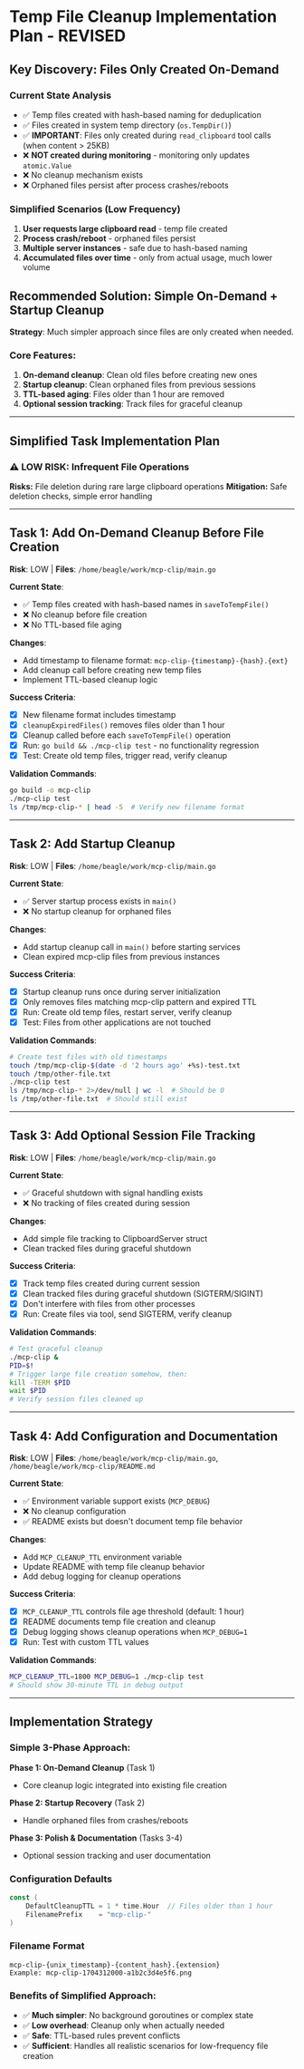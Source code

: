# Temp File Cleanup Implementation Plan - REVISED

## Key Discovery: Files Only Created On-Demand

### Current State Analysis
- ✅ Temp files created with hash-based naming for deduplication
- ✅ Files created in system temp directory (`os.TempDir()`)
- ✅ **IMPORTANT**: Files only created during `read_clipboard` tool calls (when content > 25KB)
- ❌ **NOT created during monitoring** - monitoring only updates `atomic.Value`
- ❌ No cleanup mechanism exists
- ❌ Orphaned files persist after process crashes/reboots

### Simplified Scenarios (Low Frequency)
1. **User requests large clipboard read** - temp file created
2. **Process crash/reboot** - orphaned files persist
3. **Multiple server instances** - safe due to hash-based naming
4. **Accumulated files over time** - only from actual usage, much lower volume

## Recommended Solution: Simple On-Demand + Startup Cleanup

**Strategy**: Much simpler approach since files are only created when needed.

### Core Features:
1. **On-demand cleanup**: Clean old files before creating new ones
2. **Startup cleanup**: Clean orphaned files from previous sessions  
3. **TTL-based aging**: Files older than 1 hour are removed
4. **Optional session tracking**: Track files for graceful cleanup

---

## Simplified Task Implementation Plan

### ⚠️ **LOW RISK**: Infrequent File Operations

**Risks:** File deletion during rare large clipboard operations
**Mitigation:** Safe deletion checks, simple error handling

---

## Task 1: Add On-Demand Cleanup Before File Creation
**Risk**: LOW | **Files**: `/home/beagle/work/mcp-clip/main.go`

**Current State**:
- ✅ Temp files created with hash-based names in `saveToTempFile()`
- ❌ No cleanup before file creation
- ❌ No TTL-based file aging

**Changes**:
- Add timestamp to filename format: `mcp-clip-{timestamp}-{hash}.{ext}`
- Add cleanup call before creating new temp files
- Implement TTL-based cleanup logic

**Success Criteria**:
- [x] New filename format includes timestamp
- [x] `cleanupExpiredFiles()` removes files older than 1 hour
- [x] Cleanup called before each `saveToTempFile()` operation
- [x] Run: `go build && ./mcp-clip test` - no functionality regression
- [x] Test: Create old temp files, trigger read, verify cleanup

**Validation Commands**:
```bash
go build -o mcp-clip
./mcp-clip test
ls /tmp/mcp-clip-* | head -5  # Verify new filename format
```

---

## Task 2: Add Startup Cleanup
**Risk**: LOW | **Files**: `/home/beagle/work/mcp-clip/main.go`

**Current State**:
- ✅ Server startup process exists in `main()`
- ❌ No startup cleanup for orphaned files

**Changes**:
- Add startup cleanup call in `main()` before starting services
- Clean expired mcp-clip files from previous instances

**Success Criteria**:
- [x] Startup cleanup runs once during server initialization
- [x] Only removes files matching mcp-clip pattern and expired TTL
- [x] Run: Create old temp files, restart server, verify cleanup
- [x] Test: Files from other applications are not touched

**Validation Commands**:
```bash
# Create test files with old timestamps
touch /tmp/mcp-clip-$(date -d '2 hours ago' +%s)-test.txt
touch /tmp/other-file.txt
./mcp-clip test
ls /tmp/mcp-clip-* 2>/dev/null | wc -l  # Should be 0
ls /tmp/other-file.txt  # Should still exist
```

---

## Task 3: Add Optional Session File Tracking
**Risk**: LOW | **Files**: `/home/beagle/work/mcp-clip/main.go`

**Current State**:
- ✅ Graceful shutdown with signal handling exists
- ❌ No tracking of files created during session

**Changes**:
- Add simple file tracking to ClipboardServer struct
- Clean tracked files during graceful shutdown

**Success Criteria**:
- [x] Track temp files created during current session
- [x] Clean tracked files during graceful shutdown (SIGTERM/SIGINT)
- [x] Don't interfere with files from other processes
- [x] Run: Create files via tool, send SIGTERM, verify cleanup

**Validation Commands**:
```bash
# Test graceful cleanup
./mcp-clip &
PID=$!
# Trigger large file creation somehow, then:
kill -TERM $PID
wait $PID
# Verify session files cleaned up
```

---

## Task 4: Add Configuration and Documentation  
**Risk**: LOW | **Files**: `/home/beagle/work/mcp-clip/main.go`, `/home/beagle/work/mcp-clip/README.md`

**Current State**:
- ✅ Environment variable support exists (`MCP_DEBUG`)
- ❌ No cleanup configuration
- ✅ README exists but doesn't document temp file behavior

**Changes**:
- Add `MCP_CLEANUP_TTL` environment variable
- Update README with temp file cleanup behavior
- Add debug logging for cleanup operations

**Success Criteria**:
- [x] `MCP_CLEANUP_TTL` controls file age threshold (default: 1 hour)
- [x] README documents temp file creation and cleanup
- [x] Debug logging shows cleanup operations when `MCP_DEBUG=1`
- [x] Run: Test with custom TTL values

**Validation Commands**:
```bash
MCP_CLEANUP_TTL=1800 MCP_DEBUG=1 ./mcp-clip test
# Should show 30-minute TTL in debug output
```

---

## Implementation Strategy

### Simple 3-Phase Approach:

**Phase 1: On-Demand Cleanup** (Task 1)
- Core cleanup logic integrated into existing file creation

**Phase 2: Startup Recovery** (Task 2)  
- Handle orphaned files from crashes/reboots

**Phase 3: Polish & Documentation** (Tasks 3-4)
- Optional session tracking and user documentation

### Configuration Defaults
```go
const (
    DefaultCleanupTTL = 1 * time.Hour  // Files older than 1 hour
    FilenamePrefix    = "mcp-clip-"
)
```

### Filename Format
```
mcp-clip-{unix_timestamp}-{content_hash}.{extension}
Example: mcp-clip-1704312000-a1b2c3d4e5f6.png
```

### Benefits of Simplified Approach:
- ✅ **Much simpler**: No background goroutines or complex state
- ✅ **Low overhead**: Cleanup only when actually needed  
- ✅ **Safe**: TTL-based rules prevent conflicts
- ✅ **Sufficient**: Handles all realistic scenarios for low-frequency file creation